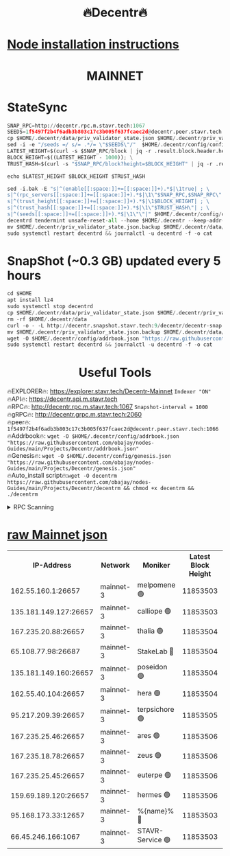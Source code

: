 <h1 align="center"> 🔥Decentr🔥</h1>

[Node installation instructions](https://github.com/obajay/nodes-Guides/tree/main/Projects/Decentr)
=
<h1 align="center"> MAINNET</h1>

# StateSync
```python
SNAP_RPC=http://decentr.rpc.m.stavr.tech:1067
SEEDS=1f5497f2b4f6adb3b803c17c3b005f637fcaec2d@decentr.peer.stavr.tech:1066
cp $HOME/.decentr/data/priv_validator_state.json $HOME/.decentr/priv_validator_state.json.backup
sed -i -e "/seeds =/ s/= .*/= \"$SEEDS\"/"  $HOME/.decentr/config/config.toml
LATEST_HEIGHT=$(curl -s $SNAP_RPC/block | jq -r .result.block.header.height); \
BLOCK_HEIGHT=$((LATEST_HEIGHT - 1000)); \
TRUST_HASH=$(curl -s "$SNAP_RPC/block?height=$BLOCK_HEIGHT" | jq -r .result.block_id.hash)

echo $LATEST_HEIGHT $BLOCK_HEIGHT $TRUST_HASH

sed -i.bak -E "s|^(enable[[:space:]]+=[[:space:]]+).*$|\1true| ; \
s|^(rpc_servers[[:space:]]+=[[:space:]]+).*$|\1\"$SNAP_RPC,$SNAP_RPC\"| ; \
s|^(trust_height[[:space:]]+=[[:space:]]+).*$|\1$BLOCK_HEIGHT| ; \
s|^(trust_hash[[:space:]]+=[[:space:]]+).*$|\1\"$TRUST_HASH\"| ; \
s|^(seeds[[:space:]]+=[[:space:]]+).*$|\1\"\"|" $HOME/.decentr/config/config.toml
decentrd tendermint unsafe-reset-all --home $HOME/.decentr --keep-addr-book
mv $HOME/.decentr/priv_validator_state.json.backup $HOME/.decentr/data/priv_validator_state.json
sudo systemctl restart decentrd && journalctl -u decentrd -f -o cat
```
# SnapShot (~0.3 GB) updated every 5 hours
```python
cd $HOME
apt install lz4
sudo systemctl stop decentrd
cp $HOME/.decentr/data/priv_validator_state.json $HOME/.decentr/priv_validator_state.json.backup
rm -rf $HOME/.decentr/data
curl -o - -L http://decentr.snapshot.stavr.tech:9/decentr/decentr-snap.tar.lz4 | lz4 -c -d - | tar -x -C $HOME/.decentr --strip-components 2
mv $HOME/.decentr/priv_validator_state.json.backup $HOME/.decentr/data/priv_validator_state.json
wget -O $HOME/.decentr/config/addrbook.json "https://raw.githubusercontent.com/obajay/nodes-Guides/main/Projects/Decentr/addrbook.json"
sudo systemctl restart decentrd && journalctl -u decentrd -f -o cat
```

 <h1 align="center"> Useful Tools</h1>

🔥EXPLORER🔥:     https://explorer.stavr.tech/Decentr-Mainnet        `Indexer "ON"` \
🔥API🔥:          https://decentr.api.m.stavr.tech \
🔥RPC🔥:          http://decentr.rpc.m.stavr.tech:1067              `Snapshot-interval = 1000` \
🔥gRPC🔥:         http://decentr.grpc.m.stavr.tech:2060 \
🔥peer🔥:         `1f5497f2b4f6adb3b803c17c3b005f637fcaec2d@decentr.peer.stavr.tech:1066` \
🔥Addrbook🔥:  `wget -O $HOME/.decentr/config/addrbook.json "https://raw.githubusercontent.com/obajay/nodes-Guides/main/Projects/Decentr/addrbook.json"` \
🔥Genesis🔥:  `wget -O $HOME/.decentr/config/genesis.json "https://raw.githubusercontent.com/obajay/nodes-Guides/main/Projects/Decentr/genesis.json"` \
🔥Auto_install script🔥:`wget -O decentrm https://raw.githubusercontent.com/obajay/nodes-Guides/main/Projects/Decentr/decentrm && chmod +x decentrm && ./decentrm`

<details>
<summary>RPC Scanning</summary>

<h2 align="center"> We scan nodes in real time every 4 hours. And we provide the final result of RPC endpoints.
We cannot influence the operation of these nodes in any way. </h2>


```python
If Voting Power is higher than 0 --> then the Node is a validator of the network and may be subject to attack and be a potential threat to the chain.
```
```python
We marked such validators with a red symbol
```

</details>

[raw Mainnet json](https://rpc-check.decentrm.stavr.tech/decentrm/rpc-decentrm-result.json)
=



<table><tr><th>IP-Address</th><th>Network</th><th>Moniker</th><th>Latest Block Height</th><th>Earliest Block Height</th><th>Catching Up</th><th>Tx Index</th><th>Voting Power</th><th>Scan Time</th></tr><tr><td>162.55.160.1:26657</td><td>mainnet-3</td><td>melpomene 🟢</td><td>11853503</td><td>1688950</td><td>False</td><td>on</td><td>0</td><td>2023-12-07T04:44:49.932086235UTC</td></tr><tr><td>135.181.149.127:26657</td><td>mainnet-3</td><td>calliope 🟢</td><td>11853503</td><td>1688950</td><td>False</td><td>on</td><td>0</td><td>2023-12-07T04:44:50.284277335UTC</td></tr><tr><td>167.235.20.88:26657</td><td>mainnet-3</td><td>thalia 🟢</td><td>11853504</td><td>1688950</td><td>False</td><td>on</td><td>0</td><td>2023-12-07T04:44:56.223309613UTC</td></tr><tr><td>65.108.77.98:26687</td><td>mainnet-3</td><td>StakeLab 🔴</td><td>11853504</td><td>1688950</td><td>False</td><td>on</td><td>5263798</td><td>2023-12-07T04:44:56.591209106UTC</td></tr><tr><td>135.181.149.160:26657</td><td>mainnet-3</td><td>poseidon 🟢</td><td>11853504</td><td>1688950</td><td>False</td><td>on</td><td>0</td><td>2023-12-07T04:44:59.343426154UTC</td></tr><tr><td>162.55.40.104:26657</td><td>mainnet-3</td><td>hera 🟢</td><td>11853504</td><td>1688950</td><td>False</td><td>on</td><td>0</td><td>2023-12-07T04:44:59.692497227UTC</td></tr><tr><td>95.217.209.39:26657</td><td>mainnet-3</td><td>terpsichore 🟢</td><td>11853505</td><td>1688950</td><td>False</td><td>on</td><td>0</td><td>2023-12-07T04:45:02.091649904UTC</td></tr><tr><td>167.235.25.46:26657</td><td>mainnet-3</td><td>ares 🟢</td><td>11853506</td><td>1688950</td><td>False</td><td>on</td><td>0</td><td>2023-12-07T04:45:06.560997138UTC</td></tr><tr><td>167.235.18.78:26657</td><td>mainnet-3</td><td>zeus 🟢</td><td>11853506</td><td>1688950</td><td>False</td><td>on</td><td>0</td><td>2023-12-07T04:45:06.901919432UTC</td></tr><tr><td>167.235.25.45:26657</td><td>mainnet-3</td><td>euterpe 🟢</td><td>11853506</td><td>1688950</td><td>False</td><td>on</td><td>0</td><td>2023-12-07T04:45:09.194895159UTC</td></tr><tr><td>159.69.189.120:26657</td><td>mainnet-3</td><td>hermes 🟢</td><td>11853506</td><td>1688950</td><td>False</td><td>on</td><td>0</td><td>2023-12-07T04:45:09.442939319UTC</td></tr><tr><td>95.168.173.33:12657</td><td>mainnet-3</td><td>%{name}% 🔴</td><td>11853503</td><td>8964001</td><td>False</td><td>on</td><td>4130846</td><td>2023-12-07T04:44:51.571553620UTC</td></tr><tr><td>66.45.246.166:1067</td><td>mainnet-3</td><td>STAVR-Service 🟢</td><td>11853503</td><td>11851001</td><td>False</td><td>on</td><td>0</td><td>2023-12-07T04:44:50.917337764UTC</td></tr></table>